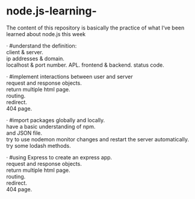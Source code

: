 # node.js-learning-
The content of this repository is basically the practice of what I‘ve been learned about node.js this week

· #understand the definition:    
  client & server.   
  ip addresses & domain.   
  localhost & port number. 
  APL. 
  frontend & backend. 
  status code. 

· #implement interactions between user and server    
  request and response objects.   
  return multiple html page.   
  routing.   
  redirect.   
  404 page.   
  

· #import packages globally and locally.   
  have a basic understanding of npm.   
  and JSON file.   
  try to use nodemon monitor changes and restart the server automatically.   
  try some lodash methods.   

· #using Express to create an express app.   
  request and response objects.   
  return multiple html page.   
  routing.   
  redirect.   
  404 page.   
  
   
